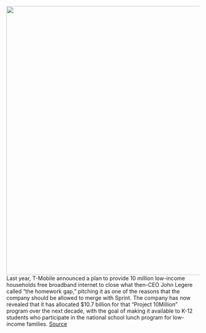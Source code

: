 <img src='https://cdn.vox-cdn.com/thumbor/uukl6-fnXE1KXFO3sbv52tcECFw=/0x0:2040x1360/1200x800/filters:focal(857x517:1183x843)/cdn.vox-cdn.com/uploads/chorus_image/image/67357138/acastro_191108_1777_t-mobile_0001.0.0.jpg' width='700px' /><br/>
Last year, T-Mobile announced a plan to provide 10 million low-income households free broadband internet to close what then-CEO John Legere called “the homework gap,” pitching it as one of the reasons that the company should be allowed to merge with Sprint. The company has now revealed that it has allocated $10.7 billion for that “Project 10Million” program over the next decade, with the goal of making it available to K-12 students who participate in the national school lunch program for low-income families.
<a href='https://www.theverge.com/2020/9/4/21423223/t-mobile-plan-free-internet-10-million-students-homework'> Source <a/>